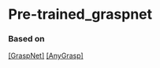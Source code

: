 # Pre-trained_graspnet

### Based on
[[GraspNet]](https://github.com/rhett-chen/graspness_implementation)    [[AnyGrasp]](https://github.com/graspnet/anygrasp_sdk)